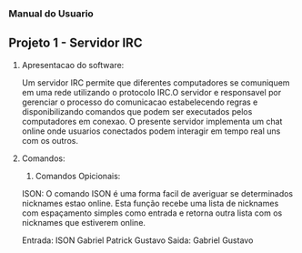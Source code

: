 ### Manual do Usuario

## Projeto 1 - Servidor IRC

1. Apresentacao do software:

    Um servidor IRC permite que diferentes computadores se comuniquem em uma rede utilizando o 
    protocolo IRC.O servidor e responsavel por gerenciar o processo do comunicacao estabelecendo
    regras e disponibilizando comandos que podem ser executados pelos computadores em conexao.
    O presente servidor implementa um chat online onde usuarios conectados podem interagir em 
    tempo real uns com os outros.

2. Comandos:

    1. Comandos Opicionais:
    
    ISON: O comando ISON é uma forma facil de averiguar se determinados nicknames estao online.
    Esta função recebe uma lista de nicknames com espaçamento simples como entrada e retorna 
    outra lista com os nicknames que estiverem online.
    
    >    
     Entrada: ISON Gabriel Patrick Gustavo 
     Saida:   Gabriel Gustavo
    >    